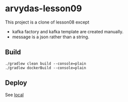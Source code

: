 # arvydas-lesson09

This project is a clone of lesson08 except
- kafka factory and kafka template are created manually.
- message is a json rather than a string.

## Build

```
./gradlew clean build --console=plain
./gradlew dockerBuild --console=plain
```

## Deploy

See [local](local/README.md)
